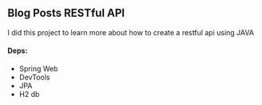 ## Blog Posts RESTful API

I did this project to learn more about how to create a restful api using JAVA

#### Deps:
- Spring Web
- DevTools
- JPA
- H2 db